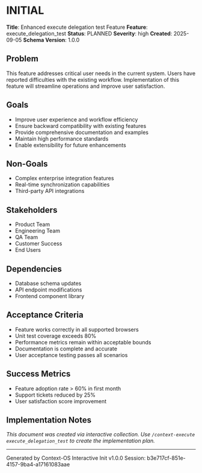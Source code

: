 # INITIAL

**Title**: Enhanced execute delegation test Feature
**Feature**: execute_delegation_test
**Status**: PLANNED
**Severity**: high
**Created**: 2025-09-05
**Schema Version**: 1.0.0

## Problem

This feature addresses critical user needs in the current system. Users have reported difficulties with the existing workflow. Implementation of this feature will streamline operations and improve user satisfaction.

## Goals

- Improve user experience and workflow efficiency
- Ensure backward compatibility with existing features
- Provide comprehensive documentation and examples
- Maintain high performance standards
- Enable extensibility for future enhancements

## Non-Goals

- Complex enterprise integration features
- Real-time synchronization capabilities
- Third-party API integrations

## Stakeholders

- Product Team
- Engineering Team
- QA Team
- Customer Success
- End Users

## Dependencies

- Database schema updates
- API endpoint modifications
- Frontend component library

## Acceptance Criteria

- Feature works correctly in all supported browsers
- Unit test coverage exceeds 80%
- Performance metrics remain within acceptable bounds
- Documentation is complete and accurate
- User acceptance testing passes all scenarios

## Success Metrics

- Feature adoption rate &gt; 60% in first month
- Support tickets reduced by 25%
- User satisfaction score improvement

## Implementation Notes

_This document was created via interactive collection. Use `/context-execute execute_delegation_test` to create the implementation plan._

---
Generated by Context-OS Interactive Init v1.0.0
Session: b3e717cf-851e-4157-9ba4-a17161083aae